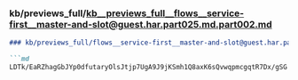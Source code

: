 ### kb/previews_full/kb__previews_full__flows__service-first__master-and-slot@guest.har.part025.md.part002.md

```md
### kb/previews_full/flows__service-first__master-and-slot@guest.har.part025.md (part 002)

```md
LDTk/EaRZhagGbJYp0dfutaryOlsJtjp7UgA9J9jKSmh1Q8axK6sQvwqpmcgqtR7Dx/gSG
```

```

```
